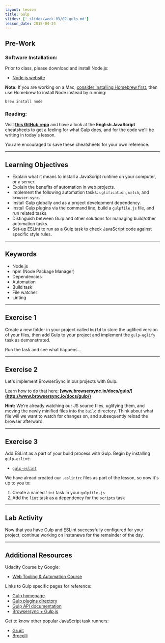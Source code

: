 ```yaml
---
layout: lesson
title: Gulp
slides: ['_slides/week-03/02-gulp.md']
lesson_date: 2018-04-24
---
```


## Pre-Work

### Software Installation:

Prior to class, please download and install Node.js:

* [Node.js website](https://nodejs.org/en/)

**Note:** If you are working on a Mac, [consider installing Homebrew first](http://brew.sh/), then use Homebrew to install Node instead by running:

`brew install node`

### Reading:

Visit **[this GitHub repo](https://github.com/osscafe/gulp-cheatsheet)** and have a look at the **English JavaScript** cheatsheets to get a feeling for what Gulp does, and for the code we'll be writing in today's lesson.

You are encouraged to save these cheatsheets for your own reference.

---

## Learning Objectives

* Explain what it means to install a JavaScript runtime on your computer, or a server.
* Explain the benefits of automation in web projects.
* Implement the following automation tasks: `uglification`, `watch`, and `browser-sync`.
* Install Gulp globally and as a project development dependency.
* Install Gulp plugins via the command line, build a `gulpfile.js` file, and run related tasks.
* Distinguish between Gulp and other solutions for managing build/other automation tasks.
* Set-up ESLint to run as a Gulp task to check JavaScript code against specific style rules.

---

## Keywords

* Node.js
* npm (Node Package Manager)
* Dependencies
* Automation
* Build task
* File watcher
* Linting

---

## Exercise 1

Create a new folder in your project called `build` to store the uglified version of your files, then add Gulp to your project and implement the `gulp-uglify` task as demonstrated.

Run the task and see what happens...

---

## Exercise 2

Let's implement BrowserSync in our projects with Gulp.

Learn how to do that here: **[www.browsersync.io/docs/gulp/](http://www.browsersync.io/docs/gulp/)**

**Hint:** We're already watching our JS source files, uglifying them, and moving the newly minified files into the `build` directory. Think about what file will we want to watch for changes on, and subsequently reload the browser afterward.

---

## Exercise 3

Add ESLint as a part of your build process with Gulp. Begin by installing `gulp-eslint`:

* [`gulp-eslint`](https://www.npmjs.com/package/gulp-eslint)

We have alread created our `.eslintrc` files as part of the lesson, so now it's up to you to:

1.  Create a named `lint` task in your `gulpfile.js`
2.  Add the `lint` task as a dependency for the `scripts` task

---

## Lab Activity

Now that you have Gulp and ESLint successfully configured for your project, continue working on Instanews for the remainder of the day.

---

## Additional Resources

Udacity Course by Google:

* [Web Tooling & Automation Course](https://www.udacity.com/course/web-tooling-automation--ud892)

Links to Gulp specific pages for reference:

* [Gulp homepage](http://gulpjs.com/)
* [Gulp plugins directory](http://gulpjs.com/plugins/)
* [Gulp API documentation](https://github.com/gulpjs/gulp/blob/master/docs/API.md)
* [Browsersync + Gulp.js](https://www.browsersync.io/docs/gulp/)

Get to know other popular JavaScript task runners:

* [Grunt](http://gruntjs.com/)
* [Brocolli](http://broccolijs.com/)
